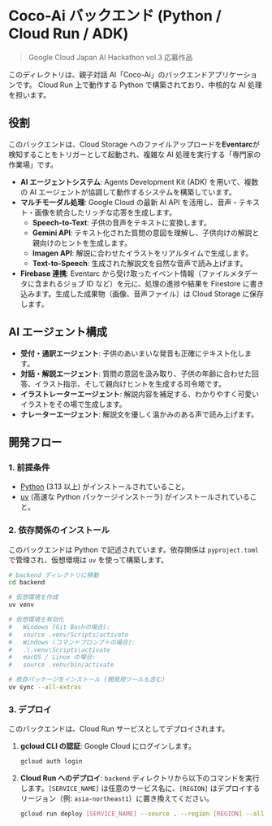 # Coco-Ai バックエンド (Python / Cloud Run / ADK)

> Google Cloud Japan AI Hackathon vol.3 応募作品

このディレクトリは、親子対話 AI「Coco-Ai」のバックエンドアプリケーションです。
Cloud Run 上で動作する Python で構築されており、中核的な AI 処理を担います。

## 役割

このバックエンドは、Cloud Storage へのファイルアップロードを**Eventarc**が検知することをトリガーとして起動され、複雑な AI 処理を実行する「専門家の作業場」です。

- **AI エージェントシステム**: Agents Development Kit (ADK) を用いて、複数の AI エージェントが協調して動作するシステムを構築しています。
- **マルチモーダル処理**: Google Cloud の最新 AI API を活用し、音声・テキスト・画像を統合したリッチな応答を生成します。
  - **Speech-to-Text**: 子供の音声をテキストに変換します。
  - **Gemini API**: テキスト化された質問の意図を理解し、子供向けの解説と親向けのヒントを生成します。
  - **Imagen API**: 解説に合わせたイラストをリアルタイムで生成します。
  - **Text-to-Speech**: 生成された解説文を自然な音声で読み上げます。
- **Firebase 連携**: Eventarc から受け取ったイベント情報（ファイルメタデータに含まれるジョブ ID など）を元に、処理の進捗や結果を Firestore に書き込みます。生成した成果物（画像、音声ファイル）は Cloud Storage に保存します。

## AI エージェント構成

- **受付・通訳エージェント**: 子供のあいまいな発音も正確にテキスト化します。
- **対話・解説エージェント**: 質問の意図を汲み取り、子供の年齢に合わせた回答、イラスト指示、そして親向けヒントを生成する司令塔です。
- **イラストレーターエージェント**: 解説内容を補足する、わかりやすく可愛いイラストをその場で生成します。
- **ナレーターエージェント**: 解説文を優しく温かみのある声で読み上げます。

## 開発フロー

### 1. 前提条件

- [Python](https://www.python.org/downloads/) (3.13 以上) がインストールされていること。
- [uv](https://github.com/astral-sh/uv) (高速な Python パッケージインストーラ) がインストールされていること。

### 2. 依存関係のインストール

このバックエンドは Python で記述されています。依存関係は `pyproject.toml` で管理され、仮想環境は `uv` を使って構築します。

```bash
# backend ディレクトリに移動
cd backend

# 仮想環境を作成
uv venv

# 仮想環境を有効化
#   Windows (Git Bashの場合):
#   source .venv/Scripts/activate
#   Windows (コマンドプロンプトの場合):
#   .\.venv\Scripts\activate
#   macOS / Linux の場合:
#   source .venv/bin/activate

# 依存パッケージをインストール (開発用ツールも含む)
uv sync --all-extras
```

### 3. デプロイ

このバックエンドは、Cloud Run サービスとしてデプロイされます。

1.  **gcloud CLI の認証**: Google Cloud にログインします。
    ```bash
    gcloud auth login
    ```
2.  **Cloud Run へのデプロイ**: `backend` ディレクトリから以下のコマンドを実行します。`[SERVICE_NAME]` は任意のサービス名に、`[REGION]` はデプロイするリージョン（例: `asia-northeast1`）に置き換えてください。
    ```bash
    gcloud run deploy [SERVICE_NAME] --source . --region [REGION] --allow-unauthenticated
    ```

```

```
